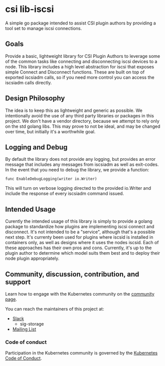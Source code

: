 # csi lib-iscsi

A simple go package intended to assist CSI plugin authors by providing a tool set to manage iscsi connections.

## Goals

Provide a basic, lightweight library for CSI Plugin Authors to leverage some of the common tasks like connecting
and disconnecting iscsi devices to a node.  This library includes a high level abstraction for iscsi that exposes
simple Connect and Disconnect functions.  These are built on top of exported iscsiadm calls, so if you need more
control you can access the iscsiadm calls directly.

## Design Philosophy

The idea is to keep this as lightweight and generic as possible.  We intentionally avoid the use of any third party
libraries or packages in this project.  We don't have a vendor directory, because we attempt to rely only on the std
golang libs.  This may prove to not be ideal, and may be changed over time, but initially it's a worthwhile goal.

## Logging and Debug

By default the library does not provide any logging, but provides an error message that includes any messages from
iscsiadm as well as exit-codes.  In the event that you need to debug the library, we provide a function:

```
func EnableDebugLogging(writer io.Writer)
```

This will turn on verbose logging directed to the provided io.Writer and include the response of every iscsiadm command
issued.

## Intended Usage

Curently the intended usage of this library is simply to provide a golang package to standardize how plugins are implementing
iscsi connect and disconnect.  It's not intended to be  a "service", although that's a possible next step.  It's currenty been
used for plugins where iscsid is installed in containers only, as well as designs where it uses the nodes iscsid.  Each of these
approaches has their own pros and cons.  Currently, it's up to the plugin author to determine which model suits them best
and to deploy their node plugin appropriately.

## Community, discussion, contribution, and support

Learn how to engage with the Kubernetes community on the [community page](http://kubernetes.io/community/).

You can reach the maintainers of this project at:

- [Slack](http://slack.k8s.io/)
  * sig-storage
- [Mailing List](https://groups.google.com/forum/#!forum/kubernetes-dev)

### Code of conduct

Participation in the Kubernetes community is governed by the [Kubernetes Code of Conduct](code-of-conduct.md).

[owners]: https://git.k8s.io/community/contributors/guide/owners.md
[Creative Commons 4.0]: https://git.k8s.io/website/LICENSE
